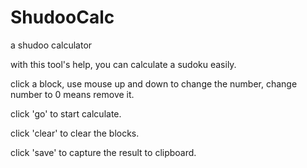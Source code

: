 ShudooCalc
==========

a shudoo calculator

with this tool's help, you can calculate a sudoku easily.

click a block, use mouse up and down to change the number, change number to 0 means remove it.

click 'go' to start calculate.

click 'clear' to clear the blocks.

click 'save' to capture the result to clipboard.
